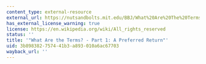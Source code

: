 ```yaml
---
content_type: external-resource
external_url: https://nutsandbolts.mit.edu/BBJ/What%20Are%20The%20Terms%20Part%201.php
has_external_license_warning: true
license: https://en.wikipedia.org/wiki/All_rights_reserved
status: ''
title: '"What Are the Terms? - Part 1: A Preferred Return"'
uid: 3b898382-7574-41b3-a893-010a6ac67703
wayback_url: ''
---
```

